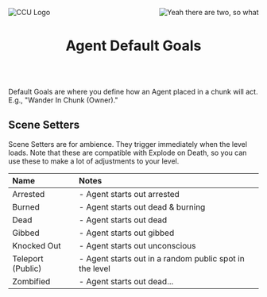 ﻿<p align="left">
<img src="../Images/CCU_160x160.png" alt="CCU Logo" align="left">
<img src="../Images/CCU_160x160.png" alt="Yeah there are two, so what" align="right">
</p>

<h1 align="center">
<br>
Agent Default Goals
</h1>
<br><br>

Default Goals are where you define how an Agent placed in a chunk will act. E.g., "Wander In Chunk (Owner)." 

##		Scene Setters
Scene Setters are for ambience. They trigger immediately when the level loads. Note that these are compatible with Explode on Death, so you can use these to make a lot of adjustments to your level.

|Name								|Notes	|
|:----------------------------------|:------|
|Arrested							|- Agent starts out arrested
|Burned								|- Agent starts out dead & burning
|Dead								|- Agent starts out dead
|Gibbed								|- Agent starts out gibbed
|Knocked Out						|- Agent starts out unconscious
|Teleport (Public)					|- Agent starts out in a random public spot in the level
|Zombified							|- Agent starts out dead...